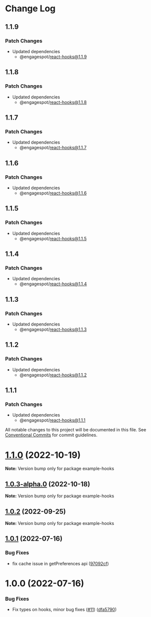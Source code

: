 # Change Log

## 1.1.9

### Patch Changes

- Updated dependencies
  - @engagespot/react-hooks@1.1.9

## 1.1.8

### Patch Changes

- Updated dependencies
  - @engagespot/react-hooks@1.1.8

## 1.1.7

### Patch Changes

- Updated dependencies
  - @engagespot/react-hooks@1.1.7

## 1.1.6

### Patch Changes

- Updated dependencies
  - @engagespot/react-hooks@1.1.6

## 1.1.5

### Patch Changes

- Updated dependencies
  - @engagespot/react-hooks@1.1.5

## 1.1.4

### Patch Changes

- Updated dependencies
  - @engagespot/react-hooks@1.1.4

## 1.1.3

### Patch Changes

- Updated dependencies
  - @engagespot/react-hooks@1.1.3

## 1.1.2

### Patch Changes

- Updated dependencies
  - @engagespot/react-hooks@1.1.2

## 1.1.1

### Patch Changes

- Updated dependencies
  - @engagespot/react-hooks@1.1.1

All notable changes to this project will be documented in this file.
See [Conventional Commits](https://conventionalcommits.org) for commit guidelines.

# [1.1.0](https://github.com/Engagespot/engagespot/compare/v1.0.3-alpha.0...v1.1.0) (2022-10-19)

**Note:** Version bump only for package example-hooks

## [1.0.3-alpha.0](https://github.com/Engagespot/engagespot/compare/v1.0.2...v1.0.3-alpha.0) (2022-10-18)

**Note:** Version bump only for package example-hooks

## [1.0.2](https://github.com/Engagespot/engagespot/compare/v1.0.1...v1.0.2) (2022-09-25)

**Note:** Version bump only for package example-hooks

## [1.0.1](https://github.com/Engagespot/engagespot/compare/v1.0.0...v1.0.1) (2022-07-16)

### Bug Fixes

- fix cache issue in getPreferences api ([97092cf](https://github.com/Engagespot/engagespot/commit/97092cf353bfe7cb78655435fb75d3e2d811ac68))

# 1.0.0 (2022-07-16)

### Bug Fixes

- Fix types on hooks, minor bug fixes ([#11](https://github.com/Engagespot/engagespot/issues/11)) ([dfa5790](https://github.com/Engagespot/engagespot/commit/dfa5790a1f691846ba89ed8fceca3275723dea66))
